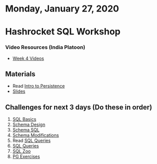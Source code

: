 Monday, January 27, 2020
====================
# Hashrocket SQL Workshop

### Video Resources (India Platoon)
- [Week 4 Videos](https://www.youtube.com/playlist?list=PLu0CiQ7bzwERcfp8HWFYBFLUdP5gP0lRM)

## Materials
* Read [Intro to Persistence](readings/persistence-intro.md)
* [Slides](https://docs.google.com/a/natedelage.com/presentation/d/1834tfN6g9gvl2t0JDQY2RPMCIAnvN08Wrd-bO-usruQ/edit?usp=sharing)

## Challenges for next 3 days (Do these in order)
1. [SQL Basics](https://github.com/kiloplatoon/sql-basics)
2. [Schema Design](https://github.com/kiloplatoon/schema-design)
3. [Schema SQL](https://github.com/kiloplatoon/schema-sql)
4. [Schema Modifications](https://github.com/kiloplatoon/schema-modifications)
5. Read [SQL Queries](readings/sql-queries.md)
6. [SQL Queries](https://github.com/kiloplatoon/sql-queries)
7. [SQL Zoo](http://sqlzoo.net/)
8. [PG Exercises](https://pgexercises.com/)
